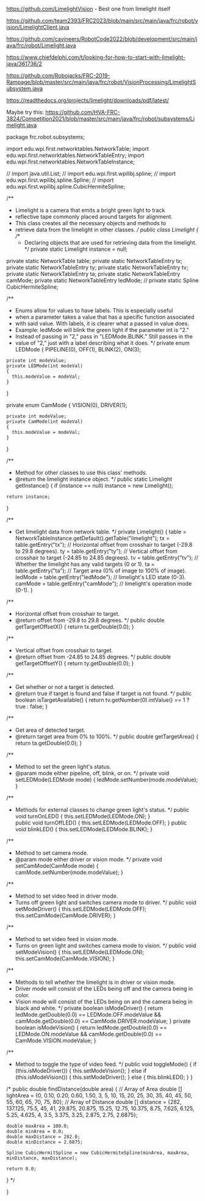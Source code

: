 

https://github.com/LimelightVision - Best one from limelight itself

https://github.com/team2393/FRC2023/blob/main/src/main/java/frc/robot/vision/LimelightClient.java

https://github.com/cavineers/RobotCode2022/blob/development/src/main/java/frc/robot/Limelight.java

https://www.chiefdelphi.com/t/looking-for-how-to-start-with-limelight-java/361736/2

https://github.com/Robojacks/FRC-2019-Rampage/blob/master/src/main/java/frc/robot/VisionProcessing/LimelightSubsystem.java

https://readthedocs.org/projects/limelight/downloads/pdf/latest/



Maybe try this:
https://github.com/HVA-FRC-3824/Competition2021/blob/master/src/main/java/frc/robot/subsystems/Limelight.java

package frc.robot.subsystems;

import edu.wpi.first.networktables.NetworkTable;
import edu.wpi.first.networktables.NetworkTableEntry;
import edu.wpi.first.networktables.NetworkTableInstance;

// import java.util.List;
// import edu.wpi.first.wpilibj.spline;
// import edu.wpi.first.wpilibj.spline.Spline;
// import edu.wpi.first.wpilibj.spline.CubicHermiteSpline;

/**
 * Limelight is a camera that emits a bright green light to track
 * reflective tape commonly placed around targets for alignment.
 * This class creates all the necessary objects and methods to
 * retrieve data from the limelight in other classes.
 */
public class Limelight
{
  /**
   * Declaring objects that are used for retrieving data from the limelight.
   */
  private static Limelight instance = null;

  private static NetworkTable table;
  private static NetworkTableEntry tx;
  private static NetworkTableEntry ty;
  private static NetworkTableEntry tv;
  private static NetworkTableEntry ta;
  private static NetworkTableEntry camMode;
  private static NetworkTableEntry ledMode;
  // private static Spline CubicHermiteSpline;
  

  /**
   * Enums allow for values to have labels. This is especially useful
   * when a parameter takes a value that has a specific function associated
   * with said value. With labels, it is clearer what a passed in value does.
   * Example: ledMode will blink the green light if the parameter int is "2."
   * Instead of passing in "2," pass in "LEDMode.BLINK." Still passes in the
   * value of "2," just with a label describing what it does.
   */
  private enum LEDMode
  {
    PIPELINE(0),
    OFF(1),
    BLINK(2),
    ON(3);

    private int modeValue;
    private LEDMode(int modeVal)
    {
      this.modeValue = modeVal;
    }
  }

  private enum CamMode
  {
    VISION(0),
    DRIVER(1);

    private int modeValue;
    private CamMode(int modeVal)
    {
      this.modeValue = modeVal;
    }
  }

  /**
   * Method for other classes to use this class' methods.
   * @return the limelight instance object.
   */
  public static Limelight getInstance()
  {
    if (instance == null)
      instance = new Limelight();
    
    return instance;
  }

  /**
   * Get limelight data from network table.
   */
  private Limelight()
  {
    table = NetworkTableInstance.getDefault().getTable("limelight");
    tx = table.getEntry("tx"); // Horizontal offset from crosshair to target (-29.8 to 29.8 degrees).
    ty = table.getEntry("ty"); // Vertical offset from crosshair to target (-24.85 to 24.85 degrees).
    tv = table.getEntry("tv"); // Whether the limelight has any valid targets (0 or 1).
    ta = table.getEntry("ta"); // Target area (0% of image to 100% of image).
    ledMode = table.getEntry("ledMode"); // limelight's LED state (0-3).
    camMode = table.getEntry("camMode"); // limelight's operation mode (0-1).
  }

  /**
   * Horizontal offset from crosshair to target.
   * @return offset from -29.8 to 29.8 degrees.
   */
  public double getTargetOffsetX()
  {
    return tx.getDouble(0.0);
  }

  /**
   * Vertical offset from crosshair to target.
   * @return offset from -24.85 to 24.85 degrees.
   */
  public double getTargetOffsetY()
  {
    return ty.getDouble(0.0);
  }

  /**
   * Get whether or not a target is detected.
   * @return true if target is found and false if target is not found.
   */
  public boolean isTargetAvailable()
  {
    return tv.getNumber(0).intValue() == 1 ? true : false;
  }

  /**
   * Get area of detected target.                                                                                                                        
   * @return target area from 0% to 100%.
   */
  public double getTargetArea()
  {
    return ta.getDouble(0.0);
  }

  /**
   * Method to set the green light's status.
   * @param mode either pipeline, off, blink, or on.
   */
  private void setLEDMode(LEDMode mode)
  {
    ledMode.setNumber(mode.modeValue);
  }

  /**
   * Methods for external classes to change green light's status.
   */
  public void turnOnLED()
  {
    this.setLEDMode(LEDMode.ON);
  }                 
  public void turnOffLED()
  {
    this.setLEDMode(LEDMode.OFF);
  }
  public void blinkLED()
  {
    this.setLEDMode(LEDMode.BLINK);
  }

  /**
   * Method to set camera mode.
   * @param mode either driver or vision mode.
   */
  private void setCamMode(CamMode mode)
  {
    camMode.setNumber(mode.modeValue);
  }

  /**
   * Method to set video feed in driver mode.
   * Turns off green light and switches camera mode to driver.
   */
  public void setModeDriver()
  {
    this.setLEDMode(LEDMode.OFF);
    this.setCamMode(CamMode.DRIVER);
  }

  /**
   * Method to set video feed in vision mode.
   * Turns on green light and switches camera mode to vision.
   */
  public void setModeVision()
  {
    this.setLEDMode(LEDMode.ON);
    this.setCamMode(CamMode.VISION);
  }

  /**
   * Methods to tell whether the limelight is in driver or vision mode.
   * Driver mode will consist of the LEDs being off and the camera being in color.
   * Vision mode will consist of the LEDs being on and the camera being in black and white.
   */
  private boolean isModeDriver()
  {
    return ledMode.getDouble(0.0) == LEDMode.OFF.modeValue && camMode.getDouble(0.0) == CamMode.DRIVER.modeValue;
  }
  private boolean isModeVision()
  {
    return ledMode.getDouble(0.0) == LEDMode.ON.modeValue && camMode.getDouble(0.0) == CamMode.VISION.modeValue;
  }
  
  /**
   * Method to toggle the type of video feed.
   */
  public void toggleMode()
  {
    if (this.isModeDriver())
    {
      this.setModeVision();
    }
    else if (this.isModeVision())
    {
      this.setModeDriver();
    }
    else
    {
      this.blinkLED();
    }
  }

  /* public double findDistance(double area)
  {
    // Array of Area
    double [] lightArea = {0, 0.10, 0.20, 0.60, 1.50, 3, 5, 10, 15, 20, 25, 30, 35, 40, 45, 50, 55, 60, 65, 70, 75, 80};
    // Array of Distance
    double [] distance = {282, 137.125, 75.5, 45, 41, 29.875, 20.875, 15.25, 12.75, 10.375, 8.75, 7.625, 6.125, 5.25, 4.625, 4, 3.5, 3.375, 3.25, 2.875, 2.75, 2.6875};
    
    double maxArea = 100.0;
    double minArea = 0.0;
    double maxDistance = 282.0;
    double minDistance = 2.6875;

    Spline CubicHermitSpline = new CubicHermiteSpline(minArea, maxArea, minDistance, maxDistance);

    return 0.0;
    
  } */

  
}
